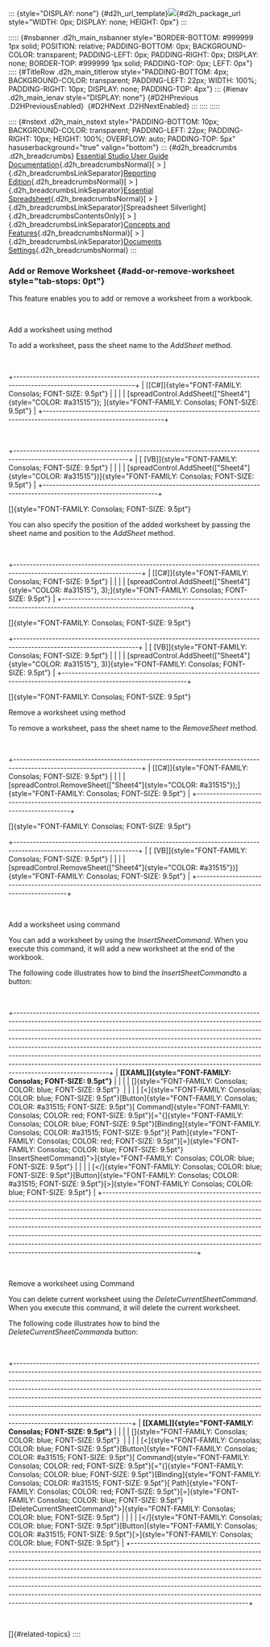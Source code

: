 ::: {style="DISPLAY: none"}
[](ms-xhelp:///?Id=d2h_url_template){#d2h_url_template}![](!package_url!){#d2h_package_url style="WIDTH: 0px; DISPLAY: none; HEIGHT: 0px"}
:::

::::: {#nsbanner .d2h_main_nsbanner style="BORDER-BOTTOM: #999999 1px solid; POSITION: relative; PADDING-BOTTOM: 0px; BACKGROUND-COLOR: transparent; PADDING-LEFT: 0px; PADDING-RIGHT: 0px; DISPLAY: none; BORDER-TOP: #999999 1px solid; PADDING-TOP: 0px; LEFT: 0px"}
:::: {#TitleRow .d2h_main_titlerow style="PADDING-BOTTOM: 4px; BACKGROUND-COLOR: transparent; PADDING-LEFT: 22px; WIDTH: 100%; PADDING-RIGHT: 10px; DISPLAY: none; PADDING-TOP: 4px"}
::: {#ienav .d2h_main_ienav style="DISPLAY: none"}
[](ms-xhelp:///?Id=63e626ff-7883-46a5-920c-f6111618361d){#D2HPrevious .D2HPreviousEnabled}  [](ms-xhelp:///?Id=3d0e31ad-a0d4-41e5-af0e-61f51b6ed422){#D2HNext .D2HNextEnabled}
:::
::::
:::::

:::: {#nstext .d2h_main_nstext style="PADDING-BOTTOM: 10px; BACKGROUND-COLOR: transparent; PADDING-LEFT: 22px; PADDING-RIGHT: 10px; HEIGHT: 100%; OVERFLOW: auto; PADDING-TOP: 5px" hasuserbackground="true" valign="bottom"}
::: {#d2h_breadcrumbs .d2h_breadcrumbs}
[Essential Studio User Guide Documentation](ms-xhelp:///?Id=12457748-09e3-4d74-a240-8e049cedf030){.d2h_breadcrumbsNormal}[ \> ]{.d2h_breadcrumbsLinkSeparator}[Reporting Edition](ms-xhelp:///?Id=027aa5b6-6676-4f93-ad23-c20e8c45792e){.d2h_breadcrumbsNormal}[ \> ]{.d2h_breadcrumbsLinkSeparator}[Essential Spreadsheet](ms-xhelp:///?Id=25812fa4-b4ea-4485-bbfb-30849a783142){.d2h_breadcrumbsNormal}[ \> ]{.d2h_breadcrumbsLinkSeparator}[Spreadsheet Silverlight]{.d2h_breadcrumbsContentsOnly}[ \> ]{.d2h_breadcrumbsLinkSeparator}[Concepts and Features](ms-xhelp:///?Id=7bfcfdc3-3540-43e3-b029-ceaea5fe92f5){.d2h_breadcrumbsNormal}[ \> ]{.d2h_breadcrumbsLinkSeparator}[Documents Settings](ms-xhelp:///?Id=42280686-f441-4bf4-82e0-4b56c504ce03){.d2h_breadcrumbsNormal}
:::

### Add or Remove Worksheet {#add-or-remove-worksheet style="tab-stops: 0pt"}

This feature enables you to add or remove a worksheet from a workbook.

 

Add a worksheet using method

To add a worksheet, pass the sheet name to the *AddSheet* method.

 

+-------------------------------------------------------------------------------------------------------------------+
| [\[C#\]]{style="FONT-FAMILY: Consolas; FONT-SIZE: 9.5pt"}                                                         |
|                                                                                                                   |
| [spreadControl.AddSheet([\"Sheet4\"]{style="COLOR: #a31515"}); ]{style="FONT-FAMILY: Consolas; FONT-SIZE: 9.5pt"} |
+-------------------------------------------------------------------------------------------------------------------+

 

+-----------------------------------------------------------------------------------------------------------------+
| [ \[VB\]]{style="FONT-FAMILY: Consolas; FONT-SIZE: 9.5pt"}                                                      |
|                                                                                                                 |
| [spreadControl.AddSheet([\"Sheet4\"]{style="COLOR: #a31515"})]{style="FONT-FAMILY: Consolas; FONT-SIZE: 9.5pt"} |
+-----------------------------------------------------------------------------------------------------------------+

[]{style="FONT-FAMILY: Consolas; FONT-SIZE: 9.5pt"} 

You can also specify the position of the added worksheet by passing the sheet name and position to the *AddSheet* method.

 

+---------------------------------------------------------------------------------------------------------------------+
| [\[C#\]]{style="FONT-FAMILY: Consolas; FONT-SIZE: 9.5pt"}                                                           |
|                                                                                                                     |
| [spreadControl.AddSheet([\"Sheet4\"]{style="COLOR: #a31515"}, 3);]{style="FONT-FAMILY: Consolas; FONT-SIZE: 9.5pt"} |
+---------------------------------------------------------------------------------------------------------------------+

[]{style="FONT-FAMILY: Consolas; FONT-SIZE: 9.5pt"} 

+--------------------------------------------------------------------------------------------------------------------+
| [ \[VB\]]{style="FONT-FAMILY: Consolas; FONT-SIZE: 9.5pt"}                                                         |
|                                                                                                                    |
| [spreadControl.AddSheet([\"Sheet4\"]{style="COLOR: #a31515"}, 3)]{style="FONT-FAMILY: Consolas; FONT-SIZE: 9.5pt"} |
+--------------------------------------------------------------------------------------------------------------------+

[]{style="FONT-FAMILY: Consolas; FONT-SIZE: 9.5pt"} 

Remove a worksheet using method

To remove a worksheet, pass the sheet name to the *RemoveSheet* method.

 

+---------------------------------------------------------------------------------------------------------------------+
| [\[C#\]]{style="FONT-FAMILY: Consolas; FONT-SIZE: 9.5pt"}                                                           |
|                                                                                                                     |
| [spreadControl.RemoveSheet([\"Sheet4\"]{style="COLOR: #a31515"});]{style="FONT-FAMILY: Consolas; FONT-SIZE: 9.5pt"} |
+---------------------------------------------------------------------------------------------------------------------+

[]{style="FONT-FAMILY: Consolas; FONT-SIZE: 9.5pt"} 

+--------------------------------------------------------------------------------------------------------------------+
| [ \[VB\]]{style="FONT-FAMILY: Consolas; FONT-SIZE: 9.5pt"}                                                         |
|                                                                                                                    |
| [spreadControl.RemoveSheet([\"Sheet4\"]{style="COLOR: #a31515"})]{style="FONT-FAMILY: Consolas; FONT-SIZE: 9.5pt"} |
+--------------------------------------------------------------------------------------------------------------------+

 

Add a worksheet using command

You can add a worksheet by using the *InsertSheetCommand*. When you execute this command, it will add a new worksheet at the end of the workbook.

The following code illustrates how to bind the *InsertSheetCommand*to a button: 

 

+-----------------------------------------------------------------------------------------------------------------------------------------------------------------------------------------------------------------------------------------------------------------------------------------------------------------------------------------------------------------------------------------------------------------------------------------------------------------------------------------------------------------------------------------------------------------------------------------------+
| **[\[XAML\]]{style="FONT-FAMILY: Consolas; FONT-SIZE: 9.5pt"}**                                                                                                                                                                                                                                                                                                                                                                                                                                                                                                                               |
|                                                                                                                                                                                                                                                                                                                                                                                                                                                                                                                                                                                               |
| []{style="FONT-FAMILY: Consolas; COLOR: blue; FONT-SIZE: 9.5pt"}                                                                                                                                                                                                                                                                                                                                                                                                                                                                                                                              |
|                                                                                                                                                                                                                                                                                                                                                                                                                                                                                                                                                                                               |
| [\<]{style="FONT-FAMILY: Consolas; COLOR: blue; FONT-SIZE: 9.5pt"}[Button]{style="FONT-FAMILY: Consolas; COLOR: #a31515; FONT-SIZE: 9.5pt"}[ Command]{style="FONT-FAMILY: Consolas; COLOR: red; FONT-SIZE: 9.5pt"}[=\"{]{style="FONT-FAMILY: Consolas; COLOR: blue; FONT-SIZE: 9.5pt"}[Binding]{style="FONT-FAMILY: Consolas; COLOR: #a31515; FONT-SIZE: 9.5pt"}[ Path]{style="FONT-FAMILY: Consolas; COLOR: red; FONT-SIZE: 9.5pt"}[=]{style="FONT-FAMILY: Consolas; COLOR: blue; FONT-SIZE: 9.5pt"} [InsertSheetCommand}\"\>]{style="FONT-FAMILY: Consolas; COLOR: blue; FONT-SIZE: 9.5pt"} |
|                                                                                                                                                                                                                                                                                                                                                                                                                                                                                                                                                                                               |
| [\</]{style="FONT-FAMILY: Consolas; COLOR: blue; FONT-SIZE: 9.5pt"}[Button]{style="FONT-FAMILY: Consolas; COLOR: #a31515; FONT-SIZE: 9.5pt"}[\>]{style="FONT-FAMILY: Consolas; COLOR: blue; FONT-SIZE: 9.5pt"}                                                                                                                                                                                                                                                                                                                                                                                |
+-----------------------------------------------------------------------------------------------------------------------------------------------------------------------------------------------------------------------------------------------------------------------------------------------------------------------------------------------------------------------------------------------------------------------------------------------------------------------------------------------------------------------------------------------------------------------------------------------+

 

Remove a worksheet using Command

You can delete current worksheet using the *DeleteCurrentSheetCommand*. When you execute this command, it will delete the current worksheet.

The following code illustrates how to bind the *DeleteCurrentSheetCommand*a button:

 

+------------------------------------------------------------------------------------------------------------------------------------------------------------------------------------------------------------------------------------------------------------------------------------------------------------------------------------------------------------------------------------------------------------------------------------------------------------------------------------------------------------------------------------------------------------------------------------------------------+
| **[\[XAML\]]{style="FONT-FAMILY: Consolas; FONT-SIZE: 9.5pt"}**                                                                                                                                                                                                                                                                                                                                                                                                                                                                                                                                      |
|                                                                                                                                                                                                                                                                                                                                                                                                                                                                                                                                                                                                      |
| []{style="FONT-FAMILY: Consolas; COLOR: blue; FONT-SIZE: 9.5pt"}                                                                                                                                                                                                                                                                                                                                                                                                                                                                                                                                     |
|                                                                                                                                                                                                                                                                                                                                                                                                                                                                                                                                                                                                      |
| [\<]{style="FONT-FAMILY: Consolas; COLOR: blue; FONT-SIZE: 9.5pt"}[Button]{style="FONT-FAMILY: Consolas; COLOR: #a31515; FONT-SIZE: 9.5pt"}[ Command]{style="FONT-FAMILY: Consolas; COLOR: red; FONT-SIZE: 9.5pt"}[=\"{]{style="FONT-FAMILY: Consolas; COLOR: blue; FONT-SIZE: 9.5pt"}[Binding]{style="FONT-FAMILY: Consolas; COLOR: #a31515; FONT-SIZE: 9.5pt"}[ Path]{style="FONT-FAMILY: Consolas; COLOR: red; FONT-SIZE: 9.5pt"}[=]{style="FONT-FAMILY: Consolas; COLOR: blue; FONT-SIZE: 9.5pt"} [DeleteCurrentSheetCommand}\"\>]{style="FONT-FAMILY: Consolas; COLOR: blue; FONT-SIZE: 9.5pt"} |
|                                                                                                                                                                                                                                                                                                                                                                                                                                                                                                                                                                                                      |
| [\</]{style="FONT-FAMILY: Consolas; COLOR: blue; FONT-SIZE: 9.5pt"}[Button]{style="FONT-FAMILY: Consolas; COLOR: #a31515; FONT-SIZE: 9.5pt"}[\>]{style="FONT-FAMILY: Consolas; COLOR: blue; FONT-SIZE: 9.5pt"}                                                                                                                                                                                                                                                                                                                                                                                       |
+------------------------------------------------------------------------------------------------------------------------------------------------------------------------------------------------------------------------------------------------------------------------------------------------------------------------------------------------------------------------------------------------------------------------------------------------------------------------------------------------------------------------------------------------------------------------------------------------------+

 

[]{#related-topics}
::::
